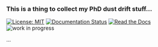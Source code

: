 ### This is a thing to collect my PhD dust drift stuff...


[![License: MIT](https://img.shields.io/badge/License-MIT-yellow.svg)](https://opensource.org/licenses/MIT)
[![Documentation Status](https://readthedocs.org/projects/por-for-git/badge/?version=latest)](https://por-for-git.readthedocs.io/en/latest/?badge=latest)
[![Read the Docs](https://img.shields.io/badge/read-the%20docs-10c372?style=flat)](https://por-for-git.readthedocs.io)
![work in progress](https://img.shields.io/badge/status-WIP-yellow)

...
